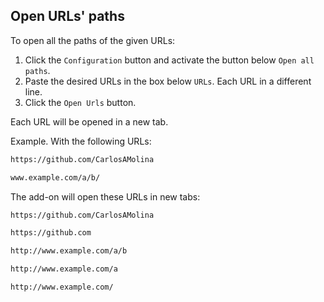 ## Open URLs' paths

To open all the paths of the given URLs:

1. Click the `Configuration` button and activate the button below `Open all paths`.
2. Paste the desired URLs in the box below `URLs`. Each URL in a different line.
3. Click the `Open Urls` button.

Each URL will be opened in a new tab.

Example. With the following URLs:

```bash
https://github.com/CarlosAMolina

www.example.com/a/b/
```

The add-on will open these URLs in new tabs:

```bash
https://github.com/CarlosAMolina

https://github.com

http://www.example.com/a/b

http://www.example.com/a

http://www.example.com/ 
```
